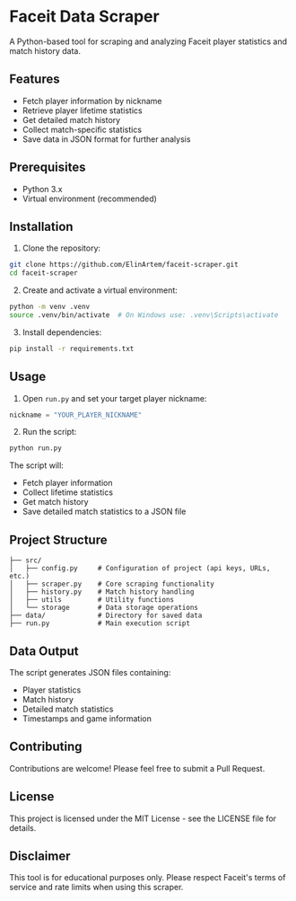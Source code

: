 # Faceit Data Scraper

A Python-based tool for scraping and analyzing Faceit player statistics and match history data.

## Features

- Fetch player information by nickname
- Retrieve player lifetime statistics
- Get detailed match history
- Collect match-specific statistics
- Save data in JSON format for further analysis

## Prerequisites

- Python 3.x
- Virtual environment (recommended)

## Installation

1. Clone the repository:
```bash
git clone https://github.com/ElinArtem/faceit-scraper.git
cd faceit-scraper
```

2. Create and activate a virtual environment:
```bash
python -m venv .venv
source .venv/bin/activate  # On Windows use: .venv\Scripts\activate
```

3. Install dependencies:
```bash
pip install -r requirements.txt
```

## Usage

1. Open `run.py` and set your target player nickname:
```python
nickname = "YOUR_PLAYER_NICKNAME"
```

2. Run the script:
```bash
python run.py
```

The script will:
- Fetch player information
- Collect lifetime statistics
- Get match history
- Save detailed match statistics to a JSON file

## Project Structure

```
├── src/
│   ├── config.py     # Configuration of project (api keys, URLs, etc.)
│   ├── scraper.py    # Core scraping functionality
│   ├── history.py    # Match history handling
│   ├── utils         # Utility functions
│   └── storage       # Data storage operations
├── data/             # Directory for saved data
├── run.py            # Main execution script
```

## Data Output

The script generates JSON files containing:
- Player statistics
- Match history
- Detailed match statistics
- Timestamps and game information

## Contributing

Contributions are welcome! Please feel free to submit a Pull Request.

## License

This project is licensed under the MIT License - see the LICENSE file for details.

## Disclaimer

This tool is for educational purposes only. Please respect Faceit's terms of service and rate limits when using this scraper.
